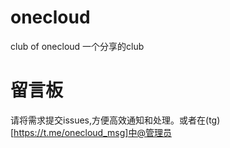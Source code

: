 # onecloud
club of onecloud
一个分享的club
# 留言板
请将需求提交issues,方便高效通知和处理。或者在(tg)[https://t.me/onecloud_msg]中@管理员

